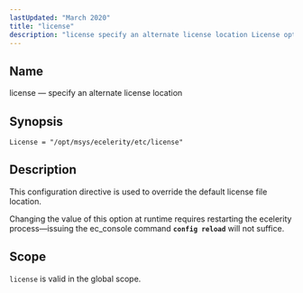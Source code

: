 ```yaml
---
lastUpdated: "March 2020"
title: "license"
description: "license specify an alternate license location License opt msys ecelerity etc license This configuration directive is used to override the default license file location Changing the value of this option at runtime requires restarting the ecelerity process issuing the ec console command config reload will not suffice license is valid..."
---
```


<a name="conf.ref.license"></a> 
## Name

license — specify an alternate license location

## Synopsis

`License = "/opt/msys/ecelerity/etc/license"`

<a name="idp25008592"></a> 
## Description

This configuration directive is used to override the default license file location.

Changing the value of this option at runtime requires restarting the ecelerity process—issuing the ec_console command **`config reload`**         will not suffice.

<a name="idp25011488"></a> 
## Scope

`license` is valid in the global scope.